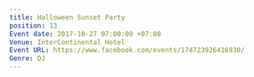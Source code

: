 ```yaml
---
title: Halloween Sunset Party
position: 13
Event date: 2017-10-27 07:00:00 +07:00
Venue: InterContinental Hotel
Event URL: https://www.facebook.com/events/174723926416930/
Genre: DJ
---
```


